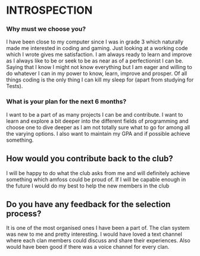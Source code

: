 # INTROSPECTION
### Why must we choose you?
I have been close to my computer since I was in grade 3 which naturally made me interested in coding and gaming. Just looking at a working code
which I wrote gives me satisfaction. I am always ready to learn and improve as I always like to be or seek to be as near as of a perfectionist I can
be. Saying that I know I might not know everything but I am eager and willing to do whatever I can in my power to know, learn, improve and prosper.
Of all things coding is the only thing I can kill my sleep for (apart from studying for Tests).
### What is your plan for the next 6 months?
I want to be a part of as many projects I can be and contribute. I want to learn and explore a bit deeper into the different fields of programming
and choose one to dive deeper as I am not totally sure what to go for among all the varying options. I also want to maintain my GPA and if possible
achieve something.
## How would you contribute back to the club?
I will be happy to do what the club asks from me and will definitely achieve something which amfoss could be proud of. If I will be capable enough
in the future I would do my best to help the new members in the club
## Do you have any feedback for the selection process?
It is one of the most organised ones I have been a part of. The clan system was new to me and pretty interesting. I would have loved a text channel where
each clan members could discuss and share their experiences. Also would have been good if there was a voice channel for every clan. 
